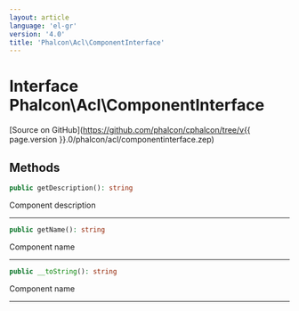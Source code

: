 ```yaml
---
layout: article
language: 'el-gr'
version: '4.0'
title: 'Phalcon\Acl\ComponentInterface'
---
```

# Interface **Phalcon\Acl\ComponentInterface**

[Source on GitHub](https://github.com/phalcon/cphalcon/tree/v{{ page.version }}.0/phalcon/acl/componentinterface.zep)

## Methods

```php
public getDescription(): string
```

Component description

* * *

```php
public getName(): string
```

Component name

* * *

```php
public __toString(): string
```

Component name

* * *